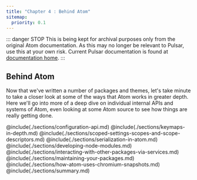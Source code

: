```yaml
---
title: "Chapter 4 : Behind Atom"
sitemap:
  priority: 0.1
---
```


::: danger STOP
This is being kept for archival purposes only from the original Atom documentation. As this may no longer be relevant to Pulsar, use this at your own risk.
Current Pulsar documentation is found at [documentation home](/docs/launch-manual/getting-started).
:::

## Behind Atom

Now that we've written a number of packages and themes, let's take minute to take a closer look at some of the ways that Atom works in greater depth. Here we'll go into more of a deep dive on individual internal APIs and systems of Atom, even looking at some Atom source to see how things are really getting done.

@include(./sections/configuration-api.md)
@include(./sections/keymaps-in-depth.md)
@include(./sections/scoped-settings-scopes-and-scope-descriptors.md)
@include(./sections/serialization-in-atom.md)
@include(./sections/developing-node-modules.md)
@include(./sections/interacting-with-other-packages-via-services.md)
@include(./sections/maintaining-your-packages.md)
@include(./sections/how-atom-uses-chromium-snapshots.md)
@include(./sections/summary.md)
